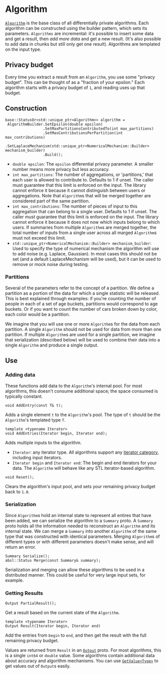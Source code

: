 
# Algorithm

[`Algorithm`](https://github.com/google/differential-privacy/blob/main/cc/algorithms/algorithm.h)
is the base class of all
differentially private algorithms. Each algorithm can be constructed using the
builder pattern, which sets its parameters. `Algorithms` are incremental: it's
possible to insert some data and get a result, then _add more data_ and get a
new result. (It's also possible to add data in chunks but still only get one
result). Algorithms are templated on the input type.

## Privacy budget

Every time you extract a result from an `Algorithm`, you use some "privacy
budget". This can be thought of as a "fraction of your epsilon." Each algorithm
starts with a privacy budget of `1`, and reading uses up that budget.

## Construction

```
base::StatusOr<std::unique_ptr<Algorithm>> algorithm =
 AlgorithmBuilder.SetEpsilon(double epsilon)
                 .SetMaxPartitionsContributedTo(int max_partitions)
                 .SetMaxContributionsPerPartition(int max_contributions)
                 .SetLaplaceMechanism(std::unique_ptr<NumericalMechanism::Builder> mechanism_builder)
                 .Build();
```

*   `double epsilon`: The `epsilon` differential privacy parameter. A smaller
    number means more privacy but less accuracy.
*   `int max_partitions`: The number of aggregations, or 'partitions,' that each
    user is allowed to contribute to. Defaults to 1 if unset. The caller must
    guarantee that this limit is enforced on the input. The library cannot
    enforce it because it cannot distinguish between users or aggregations. Note
    that `Algorithm`s that will be merged together are considered part of the
    same partition.
*   `int max_contributions`: The number of pieces of input to this aggregation
    that can belong to a single user. Defaults to 1 if unset. The caller must
    guarantee that this limit is enforced on the input. The library cannot
    enforce it because it does not now which inputs belong to which users. If
    summaries from multiple `Algorithm`s are merged together, the total number
    of inputs from a single user across all marged `Algorithm`s must not exceed
    this limit.
*   `std::unique_ptr<NumericalMechanism::Builder> mechanism_builder`: Used
    to specify the type of numerical mechanism the algorithm will use to add
    noise (e.g. Laplace, Gaussian). In most cases this should not be set (and a
    default LaplaceMechanism will be used), but it can be used to remove or mock
    noise during testing.

### Partitions
Several of the parameters refer to the concept of a partition. We define a
partition as a portion of the data for which a single statistic will be
released. This is best explained through examples: if you're counting the number
of people in each of a set of age buckets, partitions would correspond to age
buckets. Or if you want to count the number of cars broken down by color, each
color would be a partition.

We imagine that you will use one or more `Algorithm`s for the data from each
partition. A single `Algorithm` should not be used for data from more than one
partition. If multiple `Algorithm`s are used for a single partition, we imagine
that serialization (described below) will be used to combine their data into a
single `Algorithm` and produce a single output.

## Use

### Adding data

These functions add data to the `Algorithm`'s internal pool. For most
algorithms, this doesn't consume additional space; the space consumed is
typically constant.

```
void AddEntry(const T& t);
```

Adds a single element `t` to the `Algorithm`'s pool. The type of `t` should be
the `Algorithm`'s templated type `T`.


```
template <typename Iterator>
void AddEntries(Iterator begin, Iterator end);
```

Adds multiple inputs to the algorithm.

*   `Iterator`: any iterator type. All algorithms support any
    [iterator category](http://en.cppreference.com/w/cpp/iterator#Iterator_categories),
    including input iterators.
*   `Iterator begin` and `Iterator end`: The begin and end iterators for your
    data. The `Algorithm` will behave like any STL iterator-based algorithm.

```
void Reset();
```

Clears the algorithm's input pool, and sets your remaining privacy budget back
to `1.0`.

### Serialization

Since `Algorithm`s hold an internal state to represent all entires that have
been added, we can serialize the algorithm to a `Summary` proto. A `Summary`
proto holds all the information needed to reconstruct an `Algorithm` and its
internal state. We can merge a `Summary` into another `Algorithm` of the same
type that was constructed with identical parameters. Merging `Algorithm`s of
different types or with different parameters doesn't make sense, and will return
an error.

```
Summary Serialize();
absl::Status Merge(const Summary& summary);
```

Serialization and merging can allow these algorithms to be used in a distributed
manner. This could be useful for very large input sets, for example.

### Getting Results

```
Output PartialResult();
```

Get a result based on the current state of the `Algorithm`.

```
template <typename Iterator>
Output Result(Iterator begin, Iterator end)
```

Add the entries from `begin` to `end`, and then get the result with the full
remaining privacy budget.

Values are returned from `Result` in an [`Output`](../protos.md) proto. For most
algorithms, this is a single `int64` or `double` value. Some algorithms contain
additional data about accuracy and algorithm mechanisms. You can use
[`GetValue<Type>`](../protos.md) to get values out of `Output`s easily.
